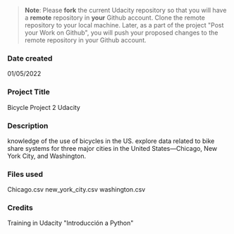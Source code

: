 >**Note**: Please **fork** the current Udacity repository so that you will have a **remote** repository in **your** Github account. Clone the remote repository to your local machine. Later, as a part of the project "Post your Work on Github", you will push your proposed changes to the remote repository in your Github account.

### Date created
01/05/2022

### Project Title
Bicycle Project 2 Udacity

### Description
knowledge of the use of bicycles in the US.
explore data related to bike share systems for three major cities in the United States—Chicago, New York City, and Washington.

### Files used
Chicago.csv new_york_city.csv washington.csv

### Credits
Training in Udacity "Introducción a Python"

